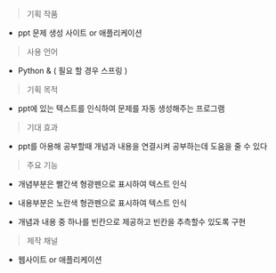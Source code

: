 
> 기획 작품 

- ppt 문제 생성 사이트 or 애플리케이션

> 사용 언어

- Python & ( 필요 할 경우 스프링 )

> 기획  목적

- ppt에 있는 텍스트를 인식하여 문제를 자동 생성해주는 프로그램

> 기대 효과

- ppt를 아용해 공부할때 개념과 내용을 연결시켜 공부하는데 도움을 줄 수 있다

> 주요 기능

- 개념부분은 빨간색 형광펜으로 표시하여 텍스트 인식

- 내용부분은 노란색 형관펜으로 표시하여 텍스트 인식

- 개념과 내용 중 하나를 빈칸으로 제공하고 빈칸을 추측할수 있도록 구현


> 제작 채널

- 웹사이트 or 애플리케이션

